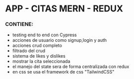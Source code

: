 # APP - CITAS MERN - REDUX

### CONTIENE:

- testing end to end con Cypress
- acciones de usuario como signup,login y auth
- acciones crud completo
- filtrado del crud
- sistema de likes y dislikes
- mostrar la cita seleccionada
- el manejo del state sera de forma centralizada con redux
- en css se usa el framework de css "TailwindCSS"

